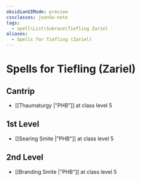 ```yaml
---
obsidianUIMode: preview
cssclasses: json5e-note
tags:
  - spell\List\Subrace\Tiefling Zariel
aliases:
  - Spells for Tiefling (Zariel)
---
```

# Spells for Tiefling (Zariel)

## Cantrip

- [[Thaumaturgy \|"PHB"]] at class level 5

## 1st Level

- [[Searing Smite \|"PHB"]] at class level 5

## 2nd Level

- [[Branding Smite \|"PHB"]] at class level 5
